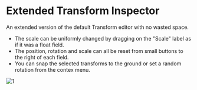 # Extended Transform Inspector

An extended version of the default Transform editor with no wasted space.

- The scale can be uniformly changed by dragging on the "Scale" label as if it was a float field.
- The position, rotation and scale can all be reset from small buttons to the right of each field.
- You can snap the selected transforms to the ground or set a random rotation from the contex menu.

![1](https://i.imgur.com/7mQTC00.gif)

